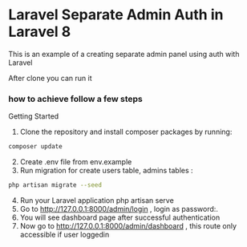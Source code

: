 # Laravel Separate Admin Auth in Laravel 8
This is an example of a creating separate admin panel using auth with Laravel

After clone you can run it

### how to achieve follow a few steps 
Getting Started
1. Clone the repository and install composer packages by running:
```bash
composer update 
```
2. Create .env file from env.example
3. Run migration for create users table, admins  tables :
```bash
php artisan migrate --seed
```
4. Run your Laravel application
    php artisan serve
5. Go to http://127.0.0.1:8000/admin/login , login as <EMAIL> password:<PASSWORD>.
6. You will see dashboard page after successful authentication
7. Now go to http://127.0.0.1:8000/admin/dashboard , this route only accessible if user loggedin
